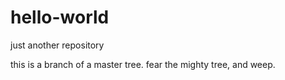 # hello-world
just another repository

this is a branch of a master tree.
fear the mighty tree, and weep.
